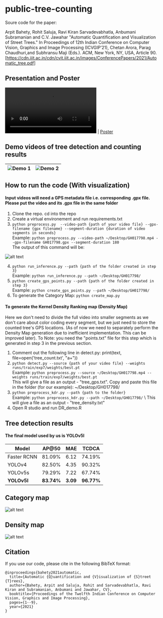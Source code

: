 # public-tree-counting
Soure code for the paper: 

Arpit Bahety, Rohit Saluja, Ravi Kiran Sarvadevabhatla, Anbumani Subramanian and C.V. Jawahar "Automatic Quantification and Visualization of Street Trees." In Proceedings of 12th Indian Conference on Computer Vision, Graphics and Image Processing (ICVGIP’21), Chetan Arora, Parag Chaudhuri,and Subhransu Maji (Eds.). ACM, New York, NY, USA, Article 90. [https://cdn.iiit.ac.in/cdn/cvit.iiit.ac.in/images/ConferencePapers/2021/Automatic_tree.pdf]

## Presentation and Poster

![Presentation Video](https://media.githubusercontent.com/media/iHubData-Mobility/public-tree-counting/main/demo/Presentation.mp4) |
[Poster](https://docs.google.com/presentation/d/1cFP5kAnLq3A43f_xINPgnIMj1zC9lrG9Y7oWaD2-oK4/edit?usp=sharing)

## Demo videos of tree detection and counting results

| ![Demo 1](https://github.com/iHubData-Mobility/public-tree-counting/blob/main/demo/demo1.gif) |  ![Demo 2](https://github.com/iHubData-Mobility/public-tree-counting/blob/main/demo/demo2.gif) |
|---|---|

## How to run the code (With visualization) 
#### Input videos will need a GPS metadata file i.e. corresponding .gpx file. Please put the video and its .gpx file in the same folder

1. Clone the repo. cd into the repo
2. Create a virtual environement and run requirements.txt
3. `python preprocess.py  --video-path {path of your video file} --gpx-filename {gpx filename} --segment-duration {duration of video segments in seconds}`\
Example: `python preprocess.py --video-path ~/Desktop/GH017798.mp4 --gpx-filename GH017798.gpx --segment-duration 180` \
The output of this command will be: 

![alt text](https://github.com/CVIT-Mobility/tree-counting/blob/main/readme-images/1.png?raw=true)

4. `python run_inference.py --path {path of the folder created in step 3}` \
Example: `python run_inference.py --path ~/Desktop/GH017798/` 
5. `python create_gps_points.py --path {path of the folder created in step 3}` \
Example: `python create_gps_points.py --path ~/Desktop/GH017798/` 
6. To generate the Category Map: `python create_map.py`

#### To generate the Kernel Density Ranking map (Density Map)
Here we don't need to divide the full video into smaller segments as we don't care about color coding every segment, but we just need to store the counted tree's GPS locations. (As of now we need to separately perform the Density Map generation due to inefficient implementation. This can be improved later). To Note: you need the "points.txt" file for this step which is generated in step 3 in the previous section. 

1. Comment out the following line in detect.py: print(text, file=open('tree_count.txt', "a+"))
2. `python detect.py --source {path of your video file} --weights runs/train/exp7/weights/best.pt` \
Example: `python preprocess.py --source ~/Desktop/GH017798.mp4 --weights runs/train/exp7/weights/best.pt` \
This will give a file as an output - "tree_gps.txt". Copy and paste this file in the folder (for our example): ~/Desktop/GH017798/ 
3. `python preprocess_kdr.py --path {path to the folder}` \
Example: `python preprocess_kdr.py --path ~/Desktop/GH017798/` \ 
This will give a file as an output - "tree_density.txt"
4. Open R studio and run DR_demo.R

## Tree detection results

#### The final model used by us is YOLOv5l

| Model | AP@50 | MAE | TCDCA |
| ------------- | ------------- | ------------- | ------------- |
| Faster RCNN  | 81.09%  | 6.12 | 74.19% |
| YOLOv4 | 82.50%  | 4.35 | 90.32% |
| YOLOv5s  | 79.29%  | 7.22 | 67.74% |
| **YOLOv5l**  | **83.74%**  | **3.09** | **96.77%** |


## Category map

![alt text](https://github.com/CVIT-Mobility/tree-counting/blob/main/readme-images/category_map_results.png?raw=true)

## Density map

![alt text](https://github.com/CVIT-Mobility/tree-counting/blob/main/readme-images/density_map_results.png?raw=true)

## Citation

If you use our code, please cite in the following BibTeX format:

```
@inproceedings{bahety2021automatic,
  title={Automatic {Q}uantification and {V}isualization of {S}treet {T}rees},
  author={Bahety, Arpit and Saluja, Rohit and Sarvadevabhatla, Ravi Kiran and Subramanian, Anbumani and Jawahar, CV},
  booktitle={Proceedings of the Twelfth Indian Conference on Computer Vision, Graphics and Image Processing},
  pages={1--9},
  year={2021}
}
```

